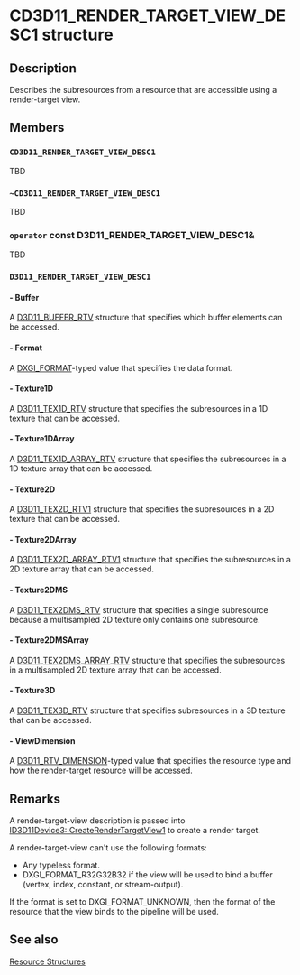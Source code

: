 # CD3D11_RENDER_TARGET_VIEW_DESC1 structure

## Description

Describes the subresources from a resource that are accessible using a render-target view.

## Members

### `CD3D11_RENDER_TARGET_VIEW_DESC1`

TBD

### `~CD3D11_RENDER_TARGET_VIEW_DESC1`

TBD

### `operator` const D3D11_RENDER_TARGET_VIEW_DESC1&

TBD

### `D3D11_RENDER_TARGET_VIEW_DESC1`

#### - Buffer

A [D3D11_BUFFER_RTV](https://learn.microsoft.com/windows/desktop/api/d3d11/ns-d3d11-d3d11_buffer_rtv) structure that specifies which buffer elements can be accessed.

#### - Format

A [DXGI_FORMAT](https://learn.microsoft.com/windows/desktop/api/dxgiformat/ne-dxgiformat-dxgi_format)-typed value that specifies the data format.

#### - Texture1D

A [D3D11_TEX1D_RTV](https://learn.microsoft.com/windows/desktop/api/d3d11/ns-d3d11-d3d11_tex1d_rtv) structure that specifies the subresources in a 1D texture that can be accessed.

#### - Texture1DArray

A [D3D11_TEX1D_ARRAY_RTV](https://learn.microsoft.com/windows/desktop/api/d3d11/ns-d3d11-d3d11_tex1d_array_rtv) structure that specifies the subresources in a 1D texture array that can be accessed.

#### - Texture2D

A [D3D11_TEX2D_RTV1](https://learn.microsoft.com/windows/desktop/api/d3d11_3/ns-d3d11_3-d3d11_tex2d_rtv1) structure that specifies the subresources in a 2D texture that can be accessed.

#### - Texture2DArray

A [D3D11_TEX2D_ARRAY_RTV1](https://learn.microsoft.com/windows/desktop/api/d3d11_3/ns-d3d11_3-d3d11_tex2d_array_rtv1) structure that specifies the subresources in a 2D texture array that can be accessed.

#### - Texture2DMS

A [D3D11_TEX2DMS_RTV](https://learn.microsoft.com/windows/desktop/api/d3d11/ns-d3d11-d3d11_tex2dms_rtv) structure that specifies a single subresource because a multisampled 2D texture only contains one subresource.

#### - Texture2DMSArray

A [D3D11_TEX2DMS_ARRAY_RTV](https://learn.microsoft.com/windows/desktop/api/d3d11/ns-d3d11-d3d11_tex2dms_array_rtv) structure that specifies the subresources in a multisampled 2D texture array that can be accessed.

#### - Texture3D

A [D3D11_TEX3D_RTV](https://learn.microsoft.com/windows/desktop/api/d3d11/ns-d3d11-d3d11_tex3d_rtv) structure that specifies subresources in a 3D texture that can be accessed.

#### - ViewDimension

A [D3D11_RTV_DIMENSION](https://learn.microsoft.com/windows/desktop/api/d3d11/ne-d3d11-d3d11_rtv_dimension)-typed value that specifies the resource type and how the render-target resource will be accessed.

## Remarks

A render-target-view description is passed into [ID3D11Device3::CreateRenderTargetView1](https://learn.microsoft.com/windows/desktop/api/d3d11_3/nf-d3d11_3-id3d11device3-createrendertargetview1) to create a render target.

A render-target-view can't use the following formats:

* Any typeless format.
* DXGI_FORMAT_R32G32B32 if the view will be used to bind a buffer (vertex, index, constant, or stream-output).

If the format is set to DXGI_FORMAT_UNKNOWN, then the format of the resource that the view binds to the pipeline will be used.

## See also

[Resource Structures](https://learn.microsoft.com/windows/desktop/direct3d11/d3d11-graphics-reference-resource-structures)